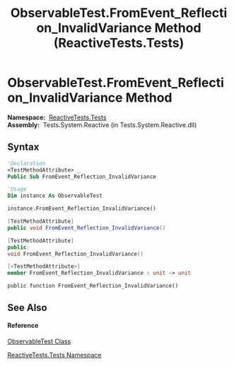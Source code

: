 ﻿---
title: ObservableTest.FromEvent_Reflection_InvalidVariance Method  (ReactiveTests.Tests)
TOCTitle: FromEvent_Reflection_InvalidVariance Method
ms:assetid: M:ReactiveTests.Tests.ObservableTest.FromEvent_Reflection_InvalidVariance
ms:mtpsurl: https://msdn.microsoft.com/en-us/library/reactivetests.tests.observabletest.fromevent_reflection_invalidvariance(v=VS.103)
ms:contentKeyID: 36621140
ms.date: 06/28/2011
mtps_version: v=VS.103
f1_keywords:
- ReactiveTests.Tests.ObservableTest.FromEvent_Reflection_InvalidVariance
dev_langs:
- CSharp
- JScript
- VB
- FSharp
- c++
---

# ObservableTest.FromEvent\_Reflection\_InvalidVariance Method

**Namespace:**  [ReactiveTests.Tests](hh289046\(v=vs.103\).md)  
**Assembly:**  Tests.System.Reactive (in Tests.System.Reactive.dll)

## Syntax

``` vb
'Declaration
<TestMethodAttribute> _
Public Sub FromEvent_Reflection_InvalidVariance
```

``` vb
'Usage
Dim instance As ObservableTest

instance.FromEvent_Reflection_InvalidVariance()
```

``` csharp
[TestMethodAttribute]
public void FromEvent_Reflection_InvalidVariance()
```

``` c++
[TestMethodAttribute]
public:
void FromEvent_Reflection_InvalidVariance()
```

``` fsharp
[<TestMethodAttribute>]
member FromEvent_Reflection_InvalidVariance : unit -> unit 
```

``` jscript
public function FromEvent_Reflection_InvalidVariance()
```

## See Also

#### Reference

[ObservableTest Class](hh288687\(v=vs.103\).md)

[ReactiveTests.Tests Namespace](hh289046\(v=vs.103\).md)


